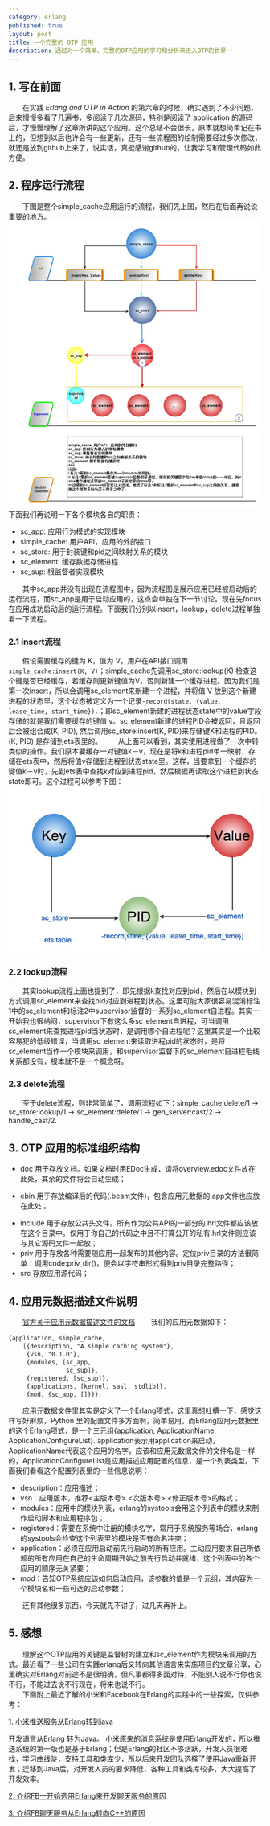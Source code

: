 ```yaml
---
category: erlang  
published: true  
layout: post  
title: 一个完整的 OTP 应用 
description: 通过对一个简单、完整的OTP应用的学习和分析来进入OTP的世界~~ 
---  
```


##  
## 1. 写在前面  
　　在实践 *Erlang and OTP in Action* 的第六章的时候，确实遇到了不少问题，后来慢慢多看了几遍书，多阅读了几次源码，特别是阅读了 application 的源码后，才慢慢理解了这章所讲的这个应用。这个总结不会很长，原本就想简单记在书上的，但想到以后也许会有一些更新，还有一些流程图的绘制需要经过多次修改，就还是放到github上来了，说实话，真挺感谢github的，让我学习和管理代码如此方便。

## 2. 程序运行流程  
　　下图是整个simple_cache应用运行的流程，我们先上图，然后在后面再说说重要的地方。
![simple_cache运行流程图](../../images/simple_cache.jpg)
　　
　　下面我们再说明一下各个模块各自的职责：  

- sc_app: 应用行为模式的实现模块  
- simple_cache: 用户API，应用的外部接口  
- sc_store: 用于封装键和pid之间映射关系的模块  
- sc_element: 缓存数据存储进程  
- sc_sup: 根监督者实现模块  
	
　　其中sc_app并没有出现在流程图中，因为流程图是展示应用已经被启动后的运行流程，而sc_app是用于启动应用的，这点会单独在下一节讨论。现在先focus在应用成功启动后的运行流程。下面我们分别以insert，lookup，delete过程单独看一下流程。  

### 2.1 insert流程  
　　假设需要缓存的键为 K，值为 V。用户在API接口调用 `simple_cache:insert(K, V)`；simple_cache先调用sc_store:lookup(K) 检查这个键是否已经缓存，若缓存则更新键值为V，否则新建一个缓存进程。因为我们是第一次insert，所以会调用sc_element来新建一个进程，并将值 V 放到这个新建进程的状态里，这个状态被定义为一个记录```-record(state, {value, lease_time, start_time}).```；即sc_element新建的进程状态state中的value字段存储的就是我们需要缓存的键值 v。sc_element新建的进程PID会被返回，且返回后会被组合成(K, PID), 然后调用sc_store:insert(K, PID)来存储键K和进程的PID。(K, PID) 是存储到ets表里的。
　　从上面可以看到，其实使用进程做了一次中转类似的操作。我们原本要缓存一对键值k－v，现在是将k和进程pid单一映射，存储在ets表中，然后将值v存储到进程到状态state里。这样，当要拿到一个缓存的键值k－v时，先到ets表中查找k对应到进程pid，然后根据再读取这个进程到状态state即可。这个过程可以参考下图：
![key-value-mapping](../../images/key-value-map.jpg)

### 2.2 lookup流程  
　　其实lookup流程上面也提到了，即先根据k查找对应到pid，然后在以模块到方式调用sc_element来查找pid对应到进程到状态。这里可能大家很容易混淆标注1中的sc_element和标注2中supervisor监督的一系列sc_element自进程。其实一开始我也很纳闷，supervisor下有这么多sc_element自进程，可当调用sc_element来查找进程pid当状态时，是调用哪个自进程呢？这里其实是一个比较容易犯的低级错误，当调用sc_element来读取进程pid的状态时，是将sc_element当作一个模块来调用，和supervisor监督下的sc_element自进程毛线关系都没有，根本就不是一个概念呀。

### 2.3 delete流程  
　　至于delete流程，则非常简单了，调用流程如下：simple_cache:delete/1 -> sc_store:lookup/1 -> sc_element:delete/1 -> gen_server:cast/2 -> handle_cast/2.

## 3. OTP 应用的标准组织结构  

* doc  用于存放文档。如果文档时用EDoc生成，请将overview.edoc文件放在此处，其余的文件将会自动生成；
+ ebin  用于存放编译后的代码(.beam文件)，包含应用元数据的.app文件也应放在此处；
- include  用于存放公共头文件。所有作为公共API的一部分的.hrl文件都应该放在这个目录中。仅用于你自己的代码之中且不打算公开的私有.hrl文件则应该与其它源码文件一起放；
- priv  用于存放各种需要随应用一起发布的其他内容。定位priv目录的方法很简单：调用code:priv_dir(<application-name>)，便会以字符串形式得到priv目录完整路径；
- src  存放应用源代码；


## 4. 应用元数据描述文件说明  
　　[官方关于应用元数据描述文件的文档](http://www.erlang.org/doc/man/app.html)
　　我们的应用元数据如下：  

```
{application, simple_cache,
	[{description, "A simple caching system"},
	 {vsn, "0.1.0"},
	 {modules, [sc_app,
	 			sc_sup]},
	 {registered, [sc_sup]},
	 {applications, [kernel, sasl, stdlib]},
	 {mod, {sc_app, []}}}.
```
　　应用元数据文件里其实是定义了一个Erlang项式，这里真想吐槽一下，感觉这样写好麻烦，Python 里的配置文件多方面啊，简单易用。而Erlang应用元数据里的这个Erlang项式，是一个三元组{application, ApplicationName, ApplicationConfigureList}. application表示用application来启动，ApplicationName代表这个应用的名字，应该和应用元数据文件的文件名是一样的，ApplicationConfigureList是应用描述应用配置的信息，是一个列表类型。下面我们看看这个配置列表里的一些信息说明：  

- description：应用描述；  
- vsn：应用版本，推荐<主版本号>.<次版本号>.<修正版本号>的格式；  
- modules：应用中的模块列表，erlang的systools会用这个列表中的模块来制作启动脚本和应用程序包； 
- registered：需要在系统中注册的模块名字，常用于系统服务等场合，erlang的systools会检查这个列表里的模块是否有命名冲突；  
- application：必须在应用启动前先行启动的所有应用。主动应用要求自己所依赖的所有应用在自己的生命周期开始之前先行启动并就绪，这个列表中的各个应用的顺序无关紧要；  
- mod：告知OTP系统应该如何启动应用，该参数的值是一个元组，其内容为一个模块名和一些可选的启动参数；  

　　还有其他很多东西，今天就先不讲了，过几天再补上。


## 5. 感想  
　　理解这个OTP应用的关键是监督树的建立和sc_element作为模块来调用的方式。最近看了一些公司在实践erlang后又转向其他语言来实施项目的文章分享，心里确实对Erlang对前途不是很明确，但凡事都得多面对待，不能别人说不行你也说不行，不能过去说不行现在，将来也说不行。  
　　下面附上最近了解的小米和Facebook在Erlang的实践中的一些探索，仅供参考：

[1. 小米推送服务从Erlang转到java](http://www.infoq.com/cn/news/2014/11/xiaomi-1111-pushservice)
>
开发语言从Erlang 转为Java。 小米原来的消息系统是使用Erlang开发的，所以推送系统的第一版也是基于Erlang；但是Erlang的社区不够活跃，开发人员很难找，学习曲线陡，支持工具和类库少，所以后来开发团队选择了使用Java重新开发；迁移到Java后，对开发人员的要求降低，各种工具和类库较多，大大提高了开发效率。  

[2. 介绍FB一开始选用Erlang来开发聊天服务的原因](http://www.quora.com/Why-was-Erlang-chosen-for-use-in-Facebook-chat)

[3. 介绍FB聊天服务从Erlang转向C++的原因](http://www.quora.com/When-did-Facebook-switch-away-from-using-Erlang-for-Facebook-Chat)

